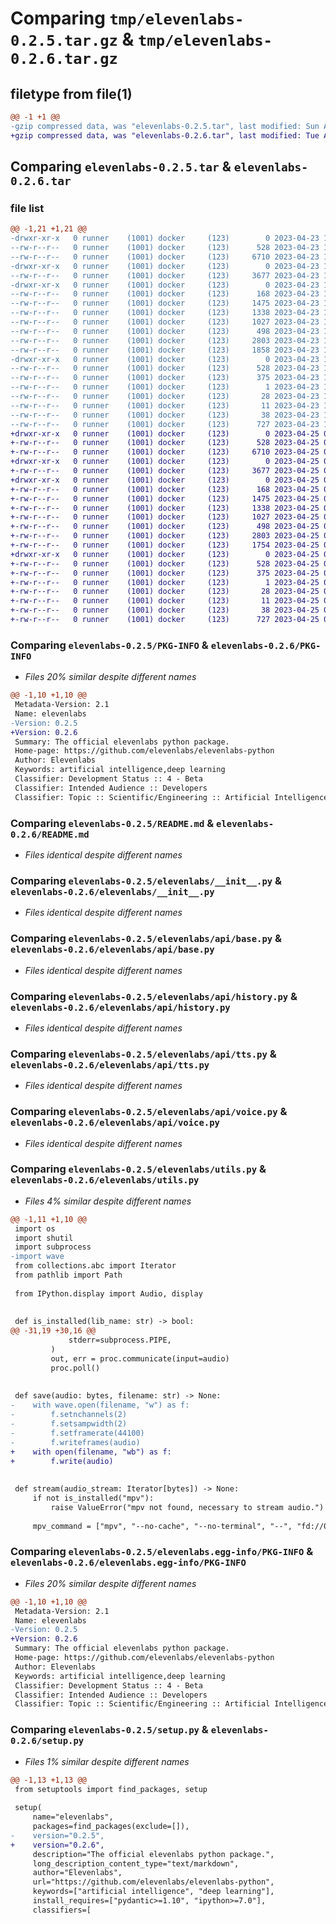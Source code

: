 # Comparing `tmp/elevenlabs-0.2.5.tar.gz` & `tmp/elevenlabs-0.2.6.tar.gz`

## filetype from file(1)

```diff
@@ -1 +1 @@
-gzip compressed data, was "elevenlabs-0.2.5.tar", last modified: Sun Apr 23 18:36:14 2023, max compression
+gzip compressed data, was "elevenlabs-0.2.6.tar", last modified: Tue Apr 25 07:02:45 2023, max compression
```

## Comparing `elevenlabs-0.2.5.tar` & `elevenlabs-0.2.6.tar`

### file list

```diff
@@ -1,21 +1,21 @@
-drwxr-xr-x   0 runner    (1001) docker     (123)        0 2023-04-23 18:36:14.323181 elevenlabs-0.2.5/
--rw-r--r--   0 runner    (1001) docker     (123)      528 2023-04-23 18:36:14.323181 elevenlabs-0.2.5/PKG-INFO
--rw-r--r--   0 runner    (1001) docker     (123)     6710 2023-04-23 18:35:56.000000 elevenlabs-0.2.5/README.md
-drwxr-xr-x   0 runner    (1001) docker     (123)        0 2023-04-23 18:36:14.323181 elevenlabs-0.2.5/elevenlabs/
--rw-r--r--   0 runner    (1001) docker     (123)     3677 2023-04-23 18:35:56.000000 elevenlabs-0.2.5/elevenlabs/__init__.py
-drwxr-xr-x   0 runner    (1001) docker     (123)        0 2023-04-23 18:36:14.323181 elevenlabs-0.2.5/elevenlabs/api/
--rw-r--r--   0 runner    (1001) docker     (123)      168 2023-04-23 18:35:56.000000 elevenlabs-0.2.5/elevenlabs/api/__init__.py
--rw-r--r--   0 runner    (1001) docker     (123)     1475 2023-04-23 18:35:56.000000 elevenlabs-0.2.5/elevenlabs/api/base.py
--rw-r--r--   0 runner    (1001) docker     (123)     1338 2023-04-23 18:35:56.000000 elevenlabs-0.2.5/elevenlabs/api/history.py
--rw-r--r--   0 runner    (1001) docker     (123)     1027 2023-04-23 18:35:56.000000 elevenlabs-0.2.5/elevenlabs/api/tts.py
--rw-r--r--   0 runner    (1001) docker     (123)      498 2023-04-23 18:35:56.000000 elevenlabs-0.2.5/elevenlabs/api/user.py
--rw-r--r--   0 runner    (1001) docker     (123)     2803 2023-04-23 18:35:56.000000 elevenlabs-0.2.5/elevenlabs/api/voice.py
--rw-r--r--   0 runner    (1001) docker     (123)     1858 2023-04-23 18:35:56.000000 elevenlabs-0.2.5/elevenlabs/utils.py
-drwxr-xr-x   0 runner    (1001) docker     (123)        0 2023-04-23 18:36:14.323181 elevenlabs-0.2.5/elevenlabs.egg-info/
--rw-r--r--   0 runner    (1001) docker     (123)      528 2023-04-23 18:36:14.000000 elevenlabs-0.2.5/elevenlabs.egg-info/PKG-INFO
--rw-r--r--   0 runner    (1001) docker     (123)      375 2023-04-23 18:36:14.000000 elevenlabs-0.2.5/elevenlabs.egg-info/SOURCES.txt
--rw-r--r--   0 runner    (1001) docker     (123)        1 2023-04-23 18:36:14.000000 elevenlabs-0.2.5/elevenlabs.egg-info/dependency_links.txt
--rw-r--r--   0 runner    (1001) docker     (123)       28 2023-04-23 18:36:14.000000 elevenlabs-0.2.5/elevenlabs.egg-info/requires.txt
--rw-r--r--   0 runner    (1001) docker     (123)       11 2023-04-23 18:36:14.000000 elevenlabs-0.2.5/elevenlabs.egg-info/top_level.txt
--rw-r--r--   0 runner    (1001) docker     (123)       38 2023-04-23 18:36:14.323181 elevenlabs-0.2.5/setup.cfg
--rw-r--r--   0 runner    (1001) docker     (123)      727 2023-04-23 18:35:56.000000 elevenlabs-0.2.5/setup.py
+drwxr-xr-x   0 runner    (1001) docker     (123)        0 2023-04-25 07:02:45.953905 elevenlabs-0.2.6/
+-rw-r--r--   0 runner    (1001) docker     (123)      528 2023-04-25 07:02:45.953905 elevenlabs-0.2.6/PKG-INFO
+-rw-r--r--   0 runner    (1001) docker     (123)     6710 2023-04-25 07:02:34.000000 elevenlabs-0.2.6/README.md
+drwxr-xr-x   0 runner    (1001) docker     (123)        0 2023-04-25 07:02:45.949905 elevenlabs-0.2.6/elevenlabs/
+-rw-r--r--   0 runner    (1001) docker     (123)     3677 2023-04-25 07:02:34.000000 elevenlabs-0.2.6/elevenlabs/__init__.py
+drwxr-xr-x   0 runner    (1001) docker     (123)        0 2023-04-25 07:02:45.953905 elevenlabs-0.2.6/elevenlabs/api/
+-rw-r--r--   0 runner    (1001) docker     (123)      168 2023-04-25 07:02:34.000000 elevenlabs-0.2.6/elevenlabs/api/__init__.py
+-rw-r--r--   0 runner    (1001) docker     (123)     1475 2023-04-25 07:02:34.000000 elevenlabs-0.2.6/elevenlabs/api/base.py
+-rw-r--r--   0 runner    (1001) docker     (123)     1338 2023-04-25 07:02:34.000000 elevenlabs-0.2.6/elevenlabs/api/history.py
+-rw-r--r--   0 runner    (1001) docker     (123)     1027 2023-04-25 07:02:34.000000 elevenlabs-0.2.6/elevenlabs/api/tts.py
+-rw-r--r--   0 runner    (1001) docker     (123)      498 2023-04-25 07:02:34.000000 elevenlabs-0.2.6/elevenlabs/api/user.py
+-rw-r--r--   0 runner    (1001) docker     (123)     2803 2023-04-25 07:02:34.000000 elevenlabs-0.2.6/elevenlabs/api/voice.py
+-rw-r--r--   0 runner    (1001) docker     (123)     1754 2023-04-25 07:02:34.000000 elevenlabs-0.2.6/elevenlabs/utils.py
+drwxr-xr-x   0 runner    (1001) docker     (123)        0 2023-04-25 07:02:45.953905 elevenlabs-0.2.6/elevenlabs.egg-info/
+-rw-r--r--   0 runner    (1001) docker     (123)      528 2023-04-25 07:02:45.000000 elevenlabs-0.2.6/elevenlabs.egg-info/PKG-INFO
+-rw-r--r--   0 runner    (1001) docker     (123)      375 2023-04-25 07:02:45.000000 elevenlabs-0.2.6/elevenlabs.egg-info/SOURCES.txt
+-rw-r--r--   0 runner    (1001) docker     (123)        1 2023-04-25 07:02:45.000000 elevenlabs-0.2.6/elevenlabs.egg-info/dependency_links.txt
+-rw-r--r--   0 runner    (1001) docker     (123)       28 2023-04-25 07:02:45.000000 elevenlabs-0.2.6/elevenlabs.egg-info/requires.txt
+-rw-r--r--   0 runner    (1001) docker     (123)       11 2023-04-25 07:02:45.000000 elevenlabs-0.2.6/elevenlabs.egg-info/top_level.txt
+-rw-r--r--   0 runner    (1001) docker     (123)       38 2023-04-25 07:02:45.953905 elevenlabs-0.2.6/setup.cfg
+-rw-r--r--   0 runner    (1001) docker     (123)      727 2023-04-25 07:02:34.000000 elevenlabs-0.2.6/setup.py
```

### Comparing `elevenlabs-0.2.5/PKG-INFO` & `elevenlabs-0.2.6/PKG-INFO`

 * *Files 20% similar despite different names*

```diff
@@ -1,10 +1,10 @@
 Metadata-Version: 2.1
 Name: elevenlabs
-Version: 0.2.5
+Version: 0.2.6
 Summary: The official elevenlabs python package.
 Home-page: https://github.com/elevenlabs/elevenlabs-python
 Author: Elevenlabs
 Keywords: artificial intelligence,deep learning
 Classifier: Development Status :: 4 - Beta
 Classifier: Intended Audience :: Developers
 Classifier: Topic :: Scientific/Engineering :: Artificial Intelligence
```

### Comparing `elevenlabs-0.2.5/README.md` & `elevenlabs-0.2.6/README.md`

 * *Files identical despite different names*

### Comparing `elevenlabs-0.2.5/elevenlabs/__init__.py` & `elevenlabs-0.2.6/elevenlabs/__init__.py`

 * *Files identical despite different names*

### Comparing `elevenlabs-0.2.5/elevenlabs/api/base.py` & `elevenlabs-0.2.6/elevenlabs/api/base.py`

 * *Files identical despite different names*

### Comparing `elevenlabs-0.2.5/elevenlabs/api/history.py` & `elevenlabs-0.2.6/elevenlabs/api/history.py`

 * *Files identical despite different names*

### Comparing `elevenlabs-0.2.5/elevenlabs/api/tts.py` & `elevenlabs-0.2.6/elevenlabs/api/tts.py`

 * *Files identical despite different names*

### Comparing `elevenlabs-0.2.5/elevenlabs/api/voice.py` & `elevenlabs-0.2.6/elevenlabs/api/voice.py`

 * *Files identical despite different names*

### Comparing `elevenlabs-0.2.5/elevenlabs/utils.py` & `elevenlabs-0.2.6/elevenlabs/utils.py`

 * *Files 4% similar despite different names*

```diff
@@ -1,11 +1,10 @@
 import os
 import shutil
 import subprocess
-import wave
 from collections.abc import Iterator
 from pathlib import Path
 
 from IPython.display import Audio, display
 
 
 def is_installed(lib_name: str) -> bool:
@@ -31,19 +30,16 @@
             stderr=subprocess.PIPE,
         )
         out, err = proc.communicate(input=audio)
         proc.poll()
 
 
 def save(audio: bytes, filename: str) -> None:
-    with wave.open(filename, "w") as f:
-        f.setnchannels(2)
-        f.setsampwidth(2)
-        f.setframerate(44100)
-        f.writeframes(audio)
+    with open(filename, "wb") as f:
+        f.write(audio)
 
 
 def stream(audio_stream: Iterator[bytes]) -> None:
     if not is_installed("mpv"):
         raise ValueError("mpv not found, necessary to stream audio.")
 
     mpv_command = ["mpv", "--no-cache", "--no-terminal", "--", "fd://0"]
```

### Comparing `elevenlabs-0.2.5/elevenlabs.egg-info/PKG-INFO` & `elevenlabs-0.2.6/elevenlabs.egg-info/PKG-INFO`

 * *Files 20% similar despite different names*

```diff
@@ -1,10 +1,10 @@
 Metadata-Version: 2.1
 Name: elevenlabs
-Version: 0.2.5
+Version: 0.2.6
 Summary: The official elevenlabs python package.
 Home-page: https://github.com/elevenlabs/elevenlabs-python
 Author: Elevenlabs
 Keywords: artificial intelligence,deep learning
 Classifier: Development Status :: 4 - Beta
 Classifier: Intended Audience :: Developers
 Classifier: Topic :: Scientific/Engineering :: Artificial Intelligence
```

### Comparing `elevenlabs-0.2.5/setup.py` & `elevenlabs-0.2.6/setup.py`

 * *Files 1% similar despite different names*

```diff
@@ -1,13 +1,13 @@
 from setuptools import find_packages, setup
 
 setup(
     name="elevenlabs",
     packages=find_packages(exclude=[]),
-    version="0.2.5",
+    version="0.2.6",
     description="The official elevenlabs python package.",
     long_description_content_type="text/markdown",
     author="Elevenlabs",
     url="https://github.com/elevenlabs/elevenlabs-python",
     keywords=["artificial intelligence", "deep learning"],
     install_requires=["pydantic>=1.10", "ipython>=7.0"],
     classifiers=[
```

